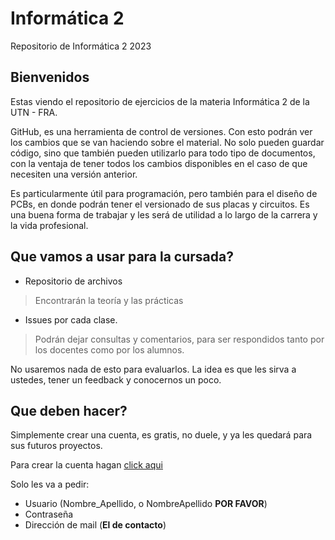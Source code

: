 # Informática 2
Repositorio de Informática 2 2023

## Bienvenidos

Estas viendo el repositorio de ejercicios de la materia Informática 2 de la UTN - FRA.

GitHub, es una herramienta de control de versiones. Con esto podrán ver los cambios que se van haciendo sobre el material. No solo pueden guardar código, sino que también pueden utilizarlo para todo tipo de documentos, con la ventaja de tener todos los cambios disponibles en el caso de que necesiten una versión anterior.

Es particularmente útil para programación, pero también para el diseño de PCBs, en donde podrán tener el versionado de sus placas y circuitos. Es una buena forma de trabajar y les será de utilidad a lo largo de la carrera y la vida profesional.

## Que vamos a usar para la cursada?

* Repositorio de archivos
> Encontrarán la teoría y las prácticas

* Issues por cada clase.
> Podrán dejar consultas y comentarios, para ser respondidos tanto por los docentes como por los alumnos.

No usaremos nada de esto para evaluarlos. La idea es que les sirva a ustedes, tener un feedback y conocernos un poco.

## Que deben hacer?

Simplemente crear una cuenta, es gratis, no duele, y ya les quedará para sus futuros proyectos.

Para crear la cuenta hagan [click aqui](https://github.com/join?source=header-home)

Solo les va a pedir:
- Usuario (Nombre_Apellido, o NombreApellido __POR FAVOR__)
- Contraseña
- Dirección de mail (__El de contacto__)

